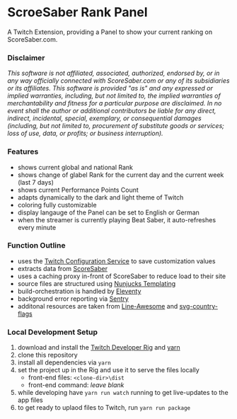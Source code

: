# ScroeSaber Rank Panel

A Twitch Extension, providing a Panel to show your current ranking on ScoreSaber.com.


### Disclaimer
*This software is not affiliated, associated, authorized, endorsed by, or in any way officially connected with ScoreSaber.com or any of its subsidiaries or its affiliates.*
*This software is provided "as is" and any expressed or implied warranties, including, but not limited to, the implied warranties of merchantability and fitness for a particular purpose are disclaimed. In no event shall the author or additional contributors be liable for any direct, indirect, incidental, special, exemplary, or consequential damages (including, but not limited to, procurement of substitute goods or services; loss of use, data, or profits; or business interruption).*


### Features
- shows current global and national Rank
- shows change of glabel Rank for the current day and the current week (last 7 days)
- shows current Performance Points Count
- adapts dynamically to the dark and light theme of Twitch
- coloring fully customizable
- display langauge of the Panel can be set to English or German
- when the streamer is currently playing Beat Saber, it auto-refreshes every minute


### Function Outline
- uses the [Twitch Configuration Service](https://dev.twitch.tv/docs/extensions/building/#configuration-service)
    to save customization values
- extracts data from [ScoreSaber](https://scoresaber.com)
- uses a caching proxy in-front of ScoreSaber to reduce load to their site
- source files are structured using [Nunjucks Templating](https://mozilla.github.io/nunjucks/)
- build-orchestration is handled by [Eleventy](https://www.11ty.dev/)
- background error reporting via [Sentry](https://docs.sentry.io/platforms/javascript/)
- additonal resources are taken from [Line-Awesome](https://icons8.com/line-awesome) and
    [svg-country-flags](https://github.com/hjnilsson/country-flags)


### Local Development Setup
1. download and install the [Twitch Developer Rig](https://dev.twitch.tv/docs/extensions/rig/) and
    [yarn](https://yarnpkg.com/lang/en/docs/install/#windows-stable)
1. clone this repository
1. install all dependencies via `yarn`
1. set the project up in the Rig and use it to serve the files locally
    - front-end files: `<clone-dir>\dist`
    - front-end command: *leave blank*
1. while developing have `yarn run watch` running to get live-updates to the app files
1. to get ready to uplaod files to Twitch, run `yarn run package`
